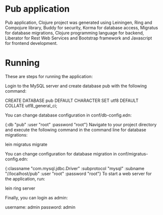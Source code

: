 # Pub application

Pub application, Clojure project was generated using Leiningen, Ring and Compojure library, Buddy for security, Korma for database access, Migratus for database migrations, Clojure programming language for backend, Liberator for Rest Web Services and Bootstrap framework and Javascript for frontend development.

# Running

These are steps for running the application:

Login to the MySQL server and create database pub with the following command:

CREATE DATABASE pub DEFAULT CHARACTER SET utf8 DEFAULT COLLATE utf8_general_ci;

You can change database configuration in conf/db-config.edn:

{:db "pub" :user "root" :password "root"}
Navigate to your project directory and execute the following command in the command line for database migrations:

lein migratus migrate

You can change configuration for database migration in conf/migratus-config.edn:

{:classname "com.mysql.jdbc.Driver" :subprotocol "mysql" :subname "//localhost/pub" :user "root" :password "root"}
To start a web server for the application, run:

lein ring server

Finally, you can login as admin:

username: admin
password: admin
